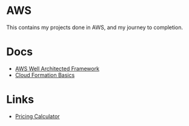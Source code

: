 # AWS

This contains my projects done in AWS, and my journey to completion. 

# Docs
* [AWS Well Architected Framework](https://d1.awsstatic.com/whitepapers/architecture/AWS_Well-Architected_Framework.pdf)
* [Cloud Formation Basics](https://docs.aws.amazon.com/AWSCloudFormation/latest/UserGuide/gettingstarted.templatebasics.html)

# Links
* [Pricing Calculator](https://calculator.aws/#/)
